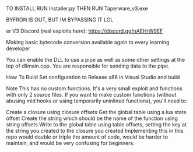 TO INSTALL RUN Installer.py
THEN RUN Taperware_v3.exe

                                                                                                                                                                                                            
BYFRON IS OUT, BUT IM BYPASSING IT LOL

er V3
Discord (real exploits here): https://discord.gg/nAEHrW9EF

Making basic bytecode conversion available again to every learning developer

You can enable the DLL to use a pipe as well as some other settings at the top of dllmain.cpp. You are responsible for sending data to the pipe.

How To Build
Set configuration to Release x86 in Visual Studio and build

Note
This has no custom functions. It's a very small exploit and functions with only 2 source files. If you want to make custom functions (without abusing mid hooks or using temporarily uninlined functions), you'll need to:

Create a closure using closure offsets
Get the global table using a lua state offset
Create the string which should be the name of the function using string offsets
Write to the global table using table offsets, setting the key at the string you created to the closure you created
Implementing this in this repo would double or triple the amount of code, would be harder to maintain, and would be very confusing for beginners.



